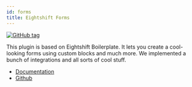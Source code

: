 ```yaml
---
id: forms
title: Eightshift Forms
---
```


[![GitHub tag](https://img.shields.io/github/tag/infinum/eightshift-forms.svg?style=for-the-badge)](https://github.com/infinum/eightshift-forms)

This plugin is based on Eightshift Boilerplate. It lets you create a cool-looking forms using custom blocks and much more. We implemented a bunch of integrations and all sorts of cool stuff.

* [Documentation](/forms/welcome)
* [Github](https://github.com/infinum/eightshift-forms)

